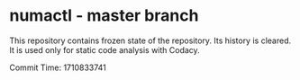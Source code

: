 # numactl - master branch

This repository contains frozen state of the repository.
Its history is cleared. It is used only for static code
analysis with Codacy.

Commit Time: 1710833741
